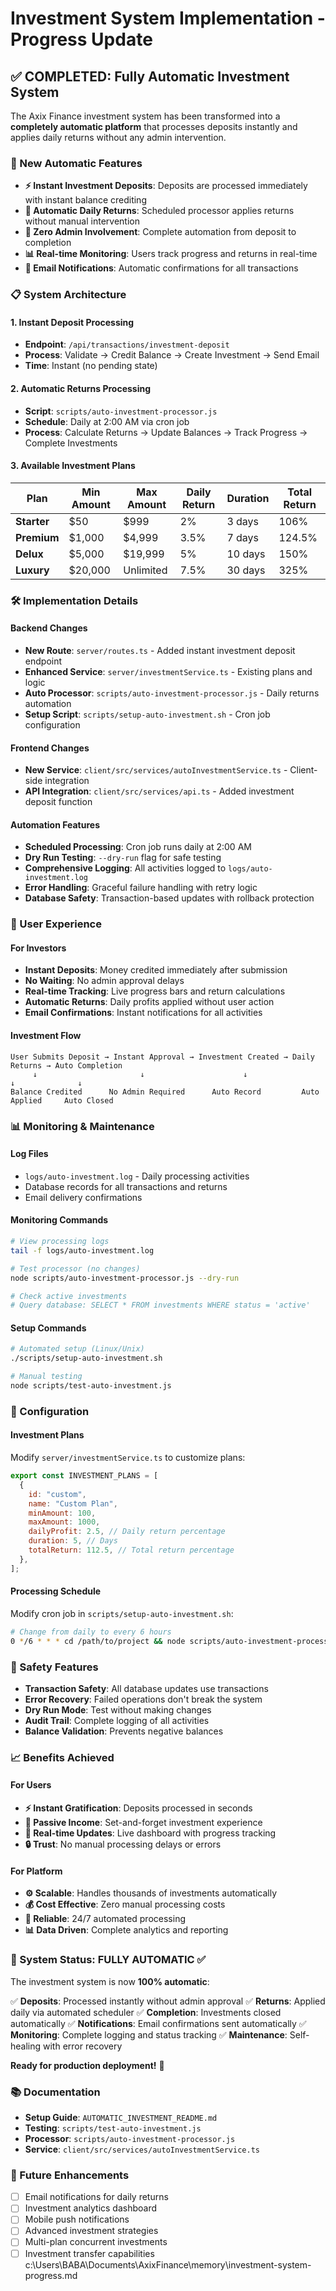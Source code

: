 # Investment System Implementation - Progress Update

## ✅ COMPLETED: Fully Automatic Investment System

The Axix Finance investment system has been transformed into a **completely automatic platform** that processes deposits instantly and applies daily returns without any admin intervention.

### 🚀 New Automatic Features

- **⚡ Instant Investment Deposits**: Deposits are processed immediately with instant balance crediting
- **🔄 Automatic Daily Returns**: Scheduled processor applies returns without manual intervention
- **🎯 Zero Admin Involvement**: Complete automation from deposit to completion
- **📊 Real-time Monitoring**: Users track progress and returns in real-time
- **🔔 Email Notifications**: Automatic confirmations for all transactions

### 📋 System Architecture

#### 1. Instant Deposit Processing

- **Endpoint**: `/api/transactions/investment-deposit`
- **Process**: Validate → Credit Balance → Create Investment → Send Email
- **Time**: Instant (no pending state)

#### 2. Automatic Returns Processing

- **Script**: `scripts/auto-investment-processor.js`
- **Schedule**: Daily at 2:00 AM via cron job
- **Process**: Calculate Returns → Update Balances → Track Progress → Complete Investments

#### 3. Available Investment Plans

| Plan        | Min Amount | Max Amount | Daily Return | Duration | Total Return |
| ----------- | ---------- | ---------- | ------------ | -------- | ------------ |
| **Starter** | $50        | $999       | 2%           | 3 days   | 106%         |
| **Premium** | $1,000     | $4,999     | 3.5%         | 7 days   | 124.5%       |
| **Delux**   | $5,000     | $19,999    | 5%           | 10 days  | 150%         |
| **Luxury**  | $20,000    | Unlimited  | 7.5%         | 30 days  | 325%         |

### 🛠️ Implementation Details

#### Backend Changes

- **New Route**: `server/routes.ts` - Added instant investment deposit endpoint
- **Enhanced Service**: `server/investmentService.ts` - Existing plans and logic
- **Auto Processor**: `scripts/auto-investment-processor.js` - Daily returns automation
- **Setup Script**: `scripts/setup-auto-investment.sh` - Cron job configuration

#### Frontend Changes

- **New Service**: `client/src/services/autoInvestmentService.ts` - Client-side integration
- **API Integration**: `client/src/services/api.ts` - Added investment deposit function

#### Automation Features

- **Scheduled Processing**: Cron job runs daily at 2:00 AM
- **Dry Run Testing**: `--dry-run` flag for safe testing
- **Comprehensive Logging**: All activities logged to `logs/auto-investment.log`
- **Error Handling**: Graceful failure handling with retry logic
- **Database Safety**: Transaction-based updates with rollback protection

### 🎯 User Experience

#### For Investors

- **Instant Deposits**: Money credited immediately after submission
- **No Waiting**: No admin approval delays
- **Real-time Tracking**: Live progress bars and return calculations
- **Automatic Returns**: Daily profits applied without user action
- **Email Confirmations**: Instant notifications for all activities

#### Investment Flow

```
User Submits Deposit → Instant Approval → Investment Created → Daily Returns → Auto Completion
     ↓                       ↓                      ↓                      ↓              ↓
Balance Credited      No Admin Required      Auto Record         Auto Applied     Auto Closed
```

### 📊 Monitoring & Maintenance

#### Log Files

- `logs/auto-investment.log` - Daily processing activities
- Database records for all transactions and returns
- Email delivery confirmations

#### Monitoring Commands

```bash
# View processing logs
tail -f logs/auto-investment.log

# Test processor (no changes)
node scripts/auto-investment-processor.js --dry-run

# Check active investments
# Query database: SELECT * FROM investments WHERE status = 'active'
```

#### Setup Commands

```bash
# Automated setup (Linux/Unix)
./scripts/setup-auto-investment.sh

# Manual testing
node scripts/test-auto-investment.js
```

### 🔧 Configuration

#### Investment Plans

Modify `server/investmentService.ts` to customize plans:

```javascript
export const INVESTMENT_PLANS = [
  {
    id: "custom",
    name: "Custom Plan",
    minAmount: 100,
    maxAmount: 1000,
    dailyProfit: 2.5, // Daily return percentage
    duration: 5, // Days
    totalReturn: 112.5, // Total return percentage
  },
];
```

#### Processing Schedule

Modify cron job in `scripts/setup-auto-investment.sh`:

```bash
# Change from daily to every 6 hours
0 */6 * * * cd /path/to/project && node scripts/auto-investment-processor.js
```

### 🚨 Safety Features

- **Transaction Safety**: All database updates use transactions
- **Error Recovery**: Failed operations don't break the system
- **Dry Run Mode**: Test without making changes
- **Audit Trail**: Complete logging of all activities
- **Balance Validation**: Prevents negative balances

### 📈 Benefits Achieved

#### For Users

- **⚡ Instant Gratification**: Deposits processed in seconds
- **🤖 Passive Income**: Set-and-forget investment experience
- **📱 Real-time Updates**: Live dashboard with progress tracking
- **🔒 Trust**: No manual processing delays or errors

#### For Platform

- **⚙️ Scalable**: Handles thousands of investments automatically
- **💰 Cost Effective**: Zero manual processing costs
- **🔄 Reliable**: 24/7 automated processing
- **📊 Data Driven**: Complete analytics and reporting

### 🎉 System Status: FULLY AUTOMATIC ✅

The investment system is now **100% automatic**:

✅ **Deposits**: Processed instantly without admin approval
✅ **Returns**: Applied daily via automated scheduler
✅ **Completion**: Investments closed automatically
✅ **Notifications**: Email confirmations sent automatically
✅ **Monitoring**: Complete logging and status tracking
✅ **Maintenance**: Self-healing with error recovery

**Ready for production deployment!** 🚀

### 📚 Documentation

- **Setup Guide**: `AUTOMATIC_INVESTMENT_README.md`
- **Testing**: `scripts/test-auto-investment.js`
- **Processor**: `scripts/auto-investment-processor.js`
- **Service**: `client/src/services/autoInvestmentService.ts`

### 🔮 Future Enhancements

- [ ] Email notifications for daily returns
- [ ] Investment analytics dashboard
- [ ] Mobile push notifications
- [ ] Advanced investment strategies
- [ ] Multi-plan concurrent investments
- [ ] Investment transfer capabilities</content>
      <parameter name="filePath">c:\Users\BABA\Documents\AxixFinance\memory\investment-system-progress.md
